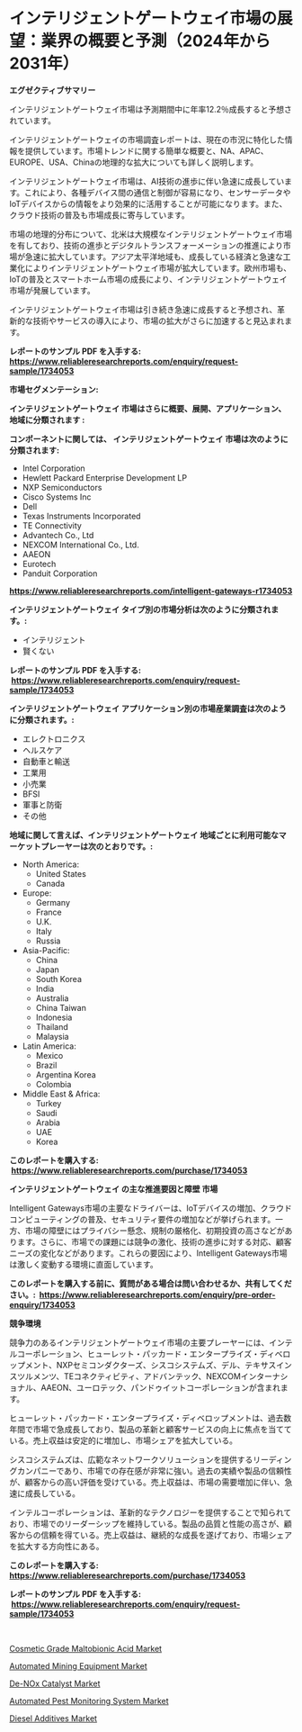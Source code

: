 <p><h1>インテリジェントゲートウェイ市場の展望：業界の概要と予測（2024年から2031年）</h1></p><p><strong>エグゼクティブサマリー</strong></p>
<p><p>インテリジェントゲートウェイ市場は予測期間中に年率12.2％成長すると予想されています。</p><p>インテリジェントゲートウェイの市場調査レポートは、現在の市況に特化した情報を提供しています。市場トレンドに関する簡単な概要と、NA、APAC、EUROPE、USA、Chinaの地理的な拡大についても詳しく説明します。</p><p>インテリジェントゲートウェイ市場は、AI技術の進歩に伴い急速に成長しています。これにより、各種デバイス間の通信と制御が容易になり、センサーデータやIoTデバイスからの情報をより効果的に活用することが可能になります。また、クラウド技術の普及も市場成長に寄与しています。</p><p>市場の地理的分布について、北米は大規模なインテリジェントゲートウェイ市場を有しており、技術の進歩とデジタルトランスフォーメーションの推進により市場が急速に拡大しています。アジア太平洋地域も、成長している経済と急速な工業化によりインテリジェントゲートウェイ市場が拡大しています。欧州市場も、IoTの普及とスマートホーム市場の成長により、インテリジェントゲートウェイ市場が発展しています。</p><p>インテリジェントゲートウェイ市場は引き続き急速に成長すると予想され、革新的な技術やサービスの導入により、市場の拡大がさらに加速すると見込まれます。</p></p>
<p><strong>レポートのサンプル PDF を入手する: <a href="https://www.reliableresearchreports.com/enquiry/request-sample/1734053">https://www.reliableresearchreports.com/enquiry/request-sample/1734053</a></strong></p>
<p><strong>市場セグメンテーション:</strong></p>
<p><strong> インテリジェントゲートウェイ 市場はさらに概要、展開、アプリケーション、地域に分類されます :</strong></p>
<p><strong>コンポーネントに関しては、 インテリジェントゲートウェイ 市場は次のように分類されます: &nbsp;</strong></p>
<p><ul><li>Intel Corporation</li><li>Hewlett Packard Enterprise Development LP</li><li>NXP Semiconductors</li><li>Cisco Systems Inc</li><li>Dell</li><li>Texas Instruments Incorporated</li><li>TE Connectivity</li><li>Advantech Co., Ltd</li><li>NEXCOM International Co., Ltd.</li><li>AAEON</li><li>Eurotech</li><li>Panduit Corporation</li></ul></p>
<p><strong><a href="https://www.reliableresearchreports.com/intelligent-gateways-r1734053">https://www.reliableresearchreports.com/intelligent-gateways-r1734053</a></strong></p>
<p><strong> インテリジェントゲートウェイ タイプ別の市場分析は次のように分類されます。:</strong></p>
<p><ul><li>インテリジェント</li><li>賢くない</li></ul></p>
<p><strong>レポートのサンプル PDF を入手する: &nbsp;<a href="https://www.reliableresearchreports.com/enquiry/request-sample/1734053">https://www.reliableresearchreports.com/enquiry/request-sample/1734053</a></strong></p>
<p><strong> インテリジェントゲートウェイ アプリケーション別の市場産業調査は次のように分類されます。:</strong></p>
<p><ul><li>エレクトロニクス</li><li>ヘルスケア</li><li>自動車と輸送</li><li>工業用</li><li>小売業</li><li>BFSI</li><li>軍事と防衛</li><li>その他</li></ul></p>
<p><strong>地域に関して言えば、インテリジェントゲートウェイ 地域ごとに利用可能なマーケットプレーヤーは次のとおりです。:</strong></p>
<p><ul>
    <li>
        North America:
        <ul>
            <li>United States</li>
            <li>Canada</li>
        </ul>
    </li>
    <li>
        Europe:
        <ul>
            <li>Germany</li>
            <li>France</li>
            <li>U.K.</li>
            <li>Italy</li>
            <li>Russia</li>
        </ul>
    </li>
    <li>
        Asia-Pacific:
        <ul>
            <li>China</li>
            <li>Japan</li>
            <li>South Korea</li>
            <li>India</li>
            <li>Australia</li>
            <li>China Taiwan</li>
            <li>Indonesia</li>
            <li>Thailand</li>
            <li>Malaysia</li>
        </ul>
    </li>
    <li>
        Latin America:
        <ul>
            <li>Mexico</li>
            <li>Brazil</li>
            <li>Argentina Korea</li>
            <li>Colombia</li>
        </ul>
    </li>
    <li>
        Middle East & Africa:
        <ul>
            <li>Turkey</li>
            <li>Saudi</li>
            <li>Arabia</li>
            <li>UAE</li>
            <li>Korea</li>
        </ul>
    </li>
    </ul></p>
<p><strong>このレポートを購入する: &nbsp;<a href="https://www.reliableresearchreports.com/purchase/1734053">https://www.reliableresearchreports.com/purchase/1734053</a></strong></p>
<p><strong>インテリジェントゲートウェイ の主な推進要因と障壁 市場</strong></p>
<p><p>Intelligent Gateways市場の主要なドライバーは、IoTデバイスの増加、クラウドコンピューティングの普及、セキュリティ要件の増加などが挙げられます。一方、市場の障壁にはプライバシー懸念、規制の厳格化、初期投資の高さなどがあります。さらに、市場での課題には競争の激化、技術の進歩に対する対応、顧客ニーズの変化などがあります。これらの要因により、Intelligent Gateways市場は激しく変動する環境に直面しています。</p></p>
<p><strong>このレポートを購入する前に、質問がある場合は問い合わせるか、共有してください。:&nbsp; <a href="https://www.reliableresearchreports.com/enquiry/pre-order-enquiry/1734053">https://www.reliableresearchreports.com/enquiry/pre-order-enquiry/1734053</a></strong></p>
<p><strong>競争環境</strong></p>
<p><p>競争力のあるインテリジェントゲートウェイ市場の主要プレーヤーには、インテルコーポレーション、ヒューレット・パッカード・エンタープライズ・ディベロップメント、NXPセミコンダクターズ、シスコシステムズ、デル、テキサスインスツルメンツ、TEコネクティビティ、アドバンテック、NEXCOMインターナショナル、AAEON、ユーロテック、パンドゥイットコーポレーションが含まれます。</p><p>ヒューレット・パッカード・エンタープライズ・ディベロップメントは、過去数年間で市場で急成長しており、製品の革新と顧客サービスの向上に焦点を当てている。売上収益は安定的に増加し、市場シェアを拡大している。</p><p>シスコシステムズは、広範なネットワークソリューションを提供するリーディングカンパニーであり、市場での存在感が非常に強い。過去の実績や製品の信頼性が、顧客からの高い評価を受けている。売上収益は、市場の需要増加に伴い、急速に成長している。</p><p>インテルコーポレーションは、革新的なテクノロジーを提供することで知られており、市場でのリーダーシップを維持している。製品の品質と性能の高さが、顧客からの信頼を得ている。売上収益は、継続的な成長を遂げており、市場シェアを拡大する方向性にある。</p></p>
<p><strong>このレポートを購入する: &nbsp; <a href="https://www.reliableresearchreports.com/purchase/1734053">https://www.reliableresearchreports.com/purchase/1734053</a></strong></p>
<p><strong>レポートのサンプル PDF を入手する: &nbsp;<a href="https://www.reliableresearchreports.com/enquiry/request-sample/1734053">https://www.reliableresearchreports.com/enquiry/request-sample/1734053</a></strong><strong></strong></p>
<p>&nbsp;</p>
<p><p><a href="https://www.linkedin.com/pulse/cosmetic-grade-maltobionic-acid-market-insights-players-forecast-jh5se?trackingId=K5pyQX70GvrLAnpxEWbCJg%3D%3D">Cosmetic Grade Maltobionic Acid Market</a></p><p><a href="https://github.com/markusgodoy/Market-Research-Report-List-2/blob/main/automated-mining-equipment-market.md">Automated Mining Equipment Market</a></p><p><a href="https://www.linkedin.com/pulse/de-nox-catalyst-market-size-examines-its-scope-primary-focus-growth-pfite?trackingId=OO78X1FxDu%2BwB1ADm1cNiA%3D%3D">De-NOx Catalyst Market</a></p><p><a href="https://github.com/arionmp/Market-Research-Report-List-2/blob/main/automated-pest-monitoring-system-market.md">Automated Pest Monitoring System Market</a></p><p><a href="https://issuu.com/reportprime-2/docs/diesel-additives-market-size-2030.pptx">Diesel Additives Market</a></p></p>